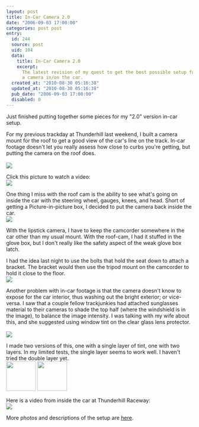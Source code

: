 ```yaml
---
layout: post
title: In-Car Camera 2.0
date: "2006-09-03 17:00:00"
categories: post post
entry:
  id: 244
  source: post
  uid: 104
  data:
    title: In-Car Camera 2.0
    excerpt:
      The latest revision of my quest to get the best possible setup for putting
      a camera in/on the car.
  created_at: "2010-08-30 05:16:38"
  updated_at: "2010-08-30 05:16:38"
  pub_date: "2006-09-03 17:00:00"
  disabled: 0
---
```


Just finished putting together some pieces for my "2.0" version in-car setup.

For my previous trackday at Thunderhill last weekend, I built a camera mount for the roof to get a good view of the car's line on the track. In-car footage doesn't let you really assess how close to curbs you're getting, but putting the camera on the roof does.  
<br><a href="http://www.thenobot.org/pictures/20060814-roof_mount_2.0/?CRW_1997.jpg"><IMG src="http://www.thenobot.org/pictures/20060814-roof_mount_2.0/thumbs/CRW_1997.jpg"></a>

Click this picture to watch a video:
<br><a href="http://www.thenobot.org/video/watch.php?20060827-thill.mov"><img src="http://www.thenobot.org/video/video.thenobot.org/20060827-thill.mov.jpg"></a>

One thing I miss with the roof cam is the ability to see what's going on inside the car with the steering wheel, gauges, knees, and head. Short of getting a Picture-in-picture box, I decided to put the camera back inside the car.
<br><a href="http://www.thenobot.org/pictures/20060903-car_cam/?CRW_2262.jpg"><img src="http://www.thenobot.org/pictures/20060903-car_cam/thumbs/CRW_2262.jpg"></a>

With the lipstick camera, I have to keep the camcorder somewhere in the car other than my usual mount. With the roof-cam, I had it stuffed in the glove box, but I don't really like the safety aspect of the weak glove box latch.

I had the idea last night to use the bolts that hold the seat down to attach a bracket. The bracket would then use the tripod mount on the camcorder to hold it close to the floor.
<br><a href="http://www.thenobot.org/pictures/20060903-car_cam/?CRW_2259.jpg"><img src="http://www.thenobot.org/pictures/20060903-car_cam/thumbs/CRW_2259.jpg"></a>

Another problem with in-car footage is that the camera doesn't know to expose for the car interior, thus washing out the bright exterior; or vice-versa. I saw that a couple fellow trackjunkies had attached sunglasses material to their cameras to shade the top half (where the windshield is in the image), to balance the image intensity. I was talking with my wife about this, and she suggested using window tint on the clear glass lens protector.  
<br><a href="http://www.thenobot.org/pictures/20060903-car_cam/?CRW_2268.jpg"><img src="http://www.thenobot.org/pictures/20060903-car_cam/thumbs/CRW_2268.jpg"></a>

I made two versions of this, one with a single layer of tint, one with two layers. In my limited tests, the single layer seems to work well. I haven't tried the double layer yet.
<br><a href="http://www.thenobot.org/pictures/20060903-car_cam/?nofilter.jpg"><img src="http://www.thenobot.org/pictures/20060903-car_cam/thumbs/nofilter.jpg" height=80></a>
<a href="http://www.thenobot.org/pictures/20060903-car_cam/?filter1.jpg"><img src="http://www.thenobot.org/pictures/20060903-car_cam/thumbs/filter1.jpg" height=80></a>

Here is a video from inside the car at Thunderhill Raceway:<br>
<a href='http://www.thenobot.org/video/watch.php?20060913-thill.mov'><img src='http://www.thenobot.org/video/video.thenobot.org/20060913-thill.mov.jpg'></a>

More photos and descriptions of the setup are
<a href="http://www.thenobot.org/pictures/20060903-car_cam/">here</a>.
